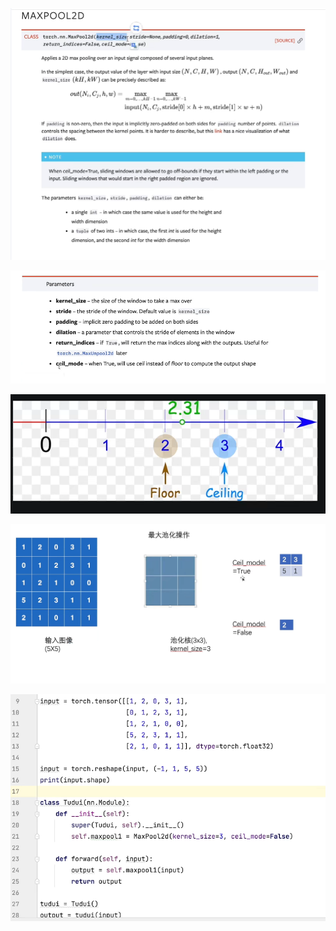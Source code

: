 ![](assets/2022-04-06-16-12-22-image.png)

![](assets/2022-04-06-16-13-32-image.png)

![](assets/2022-04-06-16-13-58-image.png)

![](assets/2022-04-06-16-15-59-image.png)

![](assets/2022-04-06-16-18-39-image.png)
